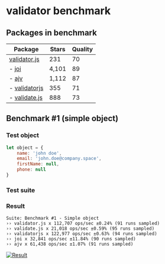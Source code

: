# validator benchmark

## Packages in benchmark

| Package | Stars | Quality |
| ------- | ----- | ------- |
| [validator.js](https://github.com/guillaumepotier/validator.js) | 231 | 70
- [joi](https://github.com/hapijs/joi) | 4,101 | 89
- [ajv](https://github.com/epoberezkin/ajv) | 1,112 | 87
- [validatorjs](https://github.com/skaterdav85/validatorjs) | 355 | 71
- [validate.js](https://github.com/ansman/validate.js) | 888 | 73

## Benchmark #1 (simple object)

### Test object
```js
let object = {
    name: 'john doe',
    email: 'john.doe@company.space',
    firstName: null,
    phone: null
}
```

### Test suite

### Result

```
Suite: Benchmark #1 - Simple object
›› validator.js x 112,707 ops/sec ±0.24% (91 runs sampled)
›› validate.js x 21,018 ops/sec ±0.59% (95 runs sampled)
›› validatorjs x 122,977 ops/sec ±0.63% (94 runs sampled)
›› joi x 32,841 ops/sec ±11.84% (90 runs sampled)
›› ajv x 61,438 ops/sec ±1.07% (91 runs sampled)
```

[![Result](https://cloud.highcharts.com/images/yqowupa/0/600.png)](http://cloud.highcharts.com/show/yqowupa)